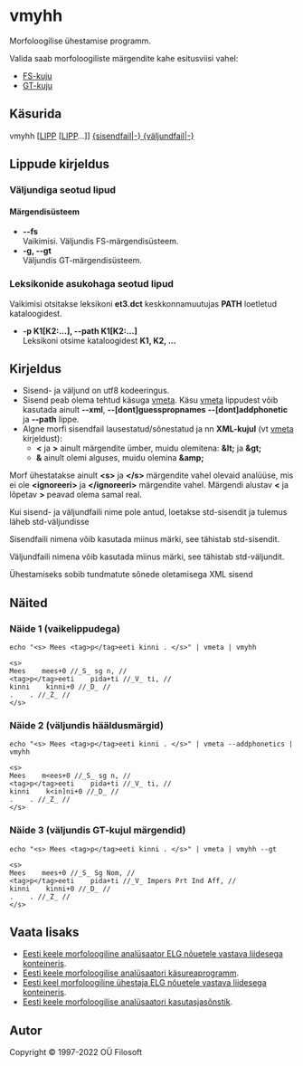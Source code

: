 # vmyhh
Morfoloogilise ühestamise programm.

Valida saab morfoloogiliste märgendite kahe esitusviisi vahel:
* [FS-kuju](https://filosoft.ee/html_morf_et/morfoutinfo.html)
* [GT-kuju](https://www.keeleveeb.ee/dict/corpus/shared/categories.html)

## Käsurida
vmyhh \[[LIPP](#lippude_kirjeldus) \[[LIPP](#lippude_kirjeldus)…\]\] [{sisendfail|-} {väljundfail|-}](#kirjeldus)

## Lippude kirjeldus <a name="lippude_kirjeldus"></a>

### Väljundiga seotud lipud

#### Märgendisüsteem <a name="lipp_margendisusteem"></a>
* **--fs** <br> Vaikimisi. Väljundis FS-märgendisüsteem.
* **-g, --gt** <br> Väljundis GT-märgendisüsteem.

### Leksikonide asukohaga seotud lipud <a name="lipp_leksikonid"></a>
Vaikimisi otsitakse leksikoni **et3.dct** keskkonnamuutujas **PATH** loetletud kataloogidest.
* **-p K1[K2:...], --path K1[K2:...]** <br> Leksikoni otsime kataloogidest **K1, K2, ...**

## Kirjeldus <a name="kirjeldus"></a>
* Sisend- ja väljund on utf8 kodeeringus.
* Sisend peab olema tehtud käsuga 
[vmeta](https://gitlab.com/tarmo.vaino/docker-elg-morf/-/blob/main/LOEMIND.md). 
Käsu [vmeta](https://gitlab.com/tarmo.vaino/docker-elg-morf/-/blob/main/LOEMIND.md)
lippudest võib kasutada ainult **--xml**, **--\[dont\]guesspropnames** 
**--\[dont\]addphonetic** ja **--path** lippe. 
* Algne morfi sisendfail lausestatud/sõnestatud ja nn **XML-kujul** (vt 
[vmeta](https://gitlab.com/tarmo.vaino/docker-elg-morf/-/blob/main/LOEMIND.md) 
kirjeldust):
  * **<** ja **>** ainult märgendite ümber, muidu olemitena: **&amp;lt;** ja **&amp;gt;**
  * **&** ainult olemi alguses, muidu olemina **&amp;amp;**
  
Morf ühestatakse ainult **&lt;s&gt;** ja **&lt;/s&gt;** märgendite vahel olevaid analüüse, 
mis ei ole **&lt;ignoreeri&gt;** ja **&lt;/ignoreeri&gt;** märgendite vahel.
Märgendi alustav **&lt;** ja lõpetav **&gt;** peavad olema samal real.

Kui sisend- ja väljundfaili nime pole antud, loetakse std-sisendit ja tulemus läheb std-väljundisse

Sisendfaili nimena võib kasutada miinus märki, see tähistab std-sisendit.

Väljundfaili nimena võib kasutada miinus märki, see tähistab std-väljundit.

Ühestamiseks sobib tundmatute sõnede oletamisega XML sisend

## Näited
### Näide 1 (vaikelippudega)
```commandline
echo "<s> Mees <tag>p</tag>eeti kinni . </s>" | vmeta | vmyhh
```
```
<s>
Mees    mees+0 //_S_ sg n, //
<tag>p</tag>eeti    pida+ti //_V_ ti, //
kinni    kinni+0 //_D_ //
.    . //_Z_ //
</s>
```
### Näide 2 (väljundis hääldusmärgid)
```commandline
echo "<s> Mees <tag>p</tag>eeti kinni . </s>" | vmeta --addphonetics | vmyhh
```
```
<s>
Mees    m<ees+0 //_S_ sg n, //
<tag>p</tag>eeti    pida+ti //_V_ ti, //
kinni    k<in]ni+0 //_D_ //
.    . //_Z_ //
</s>
```
### Näide 3 (väljundis GT-kujul märgendid)
```commandline
echo "<s> Mees <tag>p</tag>eeti kinni . </s>" | vmeta | vmyhh --gt
```
```
<s>
Mees    mees+0 //_S_ Sg Nom, //
<tag>p</tag>eeti    pida+ti //_V_ Impers Prt Ind Aff, //
kinni    kinni+0 //_D_ //
.    . //_Z_ //
</s>
```


## Vaata lisaks
* [Eesti keele morfoloogiline analüsaator ELG nõuetele vastava liidesega konteineris](https://gitlab.com/tarmo.vaino/docker-elg-morf/-/blob/main/LOEMIND.md).
* [Eesti keele morfoloogilise analüsaatori käsureaprogramm](https://github.com/Filosoft/vabamorf/blob/master/apps/cmdline/vmeta/LOEMIND.md).
* [Eesti keel morfoloogiline ühestaja ELG nõuetele vastava liidesega konteineris](https://gitlab.com/tarmo.vaino/docker-elg-disamb/-/blob/main/LOEMIND.md).
* [Eesti keele morfoloogilise analüsaatori kasutasjasõnstik](https://github.com/Filosoft/vabamorf/blob/master/apps/cmdline/vmeta/kasutajasonastik.md).

## Autor
Copyright © 1997-2022 OÜ Filosoft
